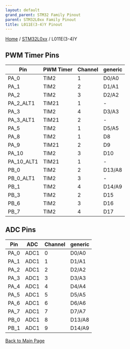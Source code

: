 ```yaml
---
layout: default
grand_parent: STM32 Family Pinout
parent: STM32L0xx Family Pinout
title: L011E(3-4)Y Pinout
---
```


[Home](../../index.md) / [STM32L0xx](../index.md) / L011E(3-4)Y

## PWM Timer Pins

| Pin | PWM Timer | Channel | generic |
| --- | --- | --- | --- |
| PA_0 | TIM2 | 1 | D0/A0 |
| PA_1 | TIM2 | 2 | D1/A1 |
| PA_2 | TIM2 | 3 | D2/A2 |
| PA_2_ALT1 | TIM21 | 1 | - |
| PA_3 | TIM2 | 4 | D3/A3 |
| PA_3_ALT1 | TIM21 | 2 | - |
| PA_5 | TIM2 | 1 | D5/A5 |
| PA_8 | TIM2 | 1 | D8 |
| PA_9 | TIM21 | 2 | D9 |
| PA_10 | TIM2 | 3 | D10 |
| PA_10_ALT1 | TIM21 | 1 | - |
| PB_0 | TIM2 | 2 | D13/A8 |
| PB_0_ALT1 | TIM2 | 3 | - |
| PB_1 | TIM2 | 4 | D14/A9 |
| PB_3 | TIM2 | 2 | D15 |
| PB_6 | TIM2 | 3 | D16 |
| PB_7 | TIM2 | 4 | D17 |


## ADC Pins

| Pin | ADC | Channel | generic |
| --- | --- | --- | --- |
| PA_0 | ADC1 | 0 | D0/A0 |
| PA_1 | ADC1 | 1 | D1/A1 |
| PA_2 | ADC1 | 2 | D2/A2 |
| PA_3 | ADC1 | 3 | D3/A3 |
| PA_4 | ADC1 | 4 | D4/A4 |
| PA_5 | ADC1 | 5 | D5/A5 |
| PA_6 | ADC1 | 6 | D6/A6 |
| PA_7 | ADC1 | 7 | D7/A7 |
| PB_0 | ADC1 | 8 | D13/A8 |
| PB_1 | ADC1 | 9 | D14/A9 |


[Back to Main Page](../../index.md)